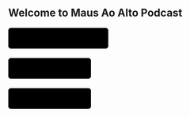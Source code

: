 ## Welcome to Maus Ao Alto Podcast

<!-- <button name="Subscribe on Spotify" onclick="http://www.google.com">Click me</button>
<button name="Subscribe on Spotify" onclick="http://www.google.com">Click me</button>
<button name="button" onclick="http://www.google.com">Click me</button> -->
<a target="_blank" href="YOUR APPLE PODCASTS URL" style="display: inline-block; background-color: #000000; background-image: url(https://mausaoalto.github.io/files/apple_podcasts.svg); background-repeat: no-repeat; border: 1px solid #000000; border-radius: 5px; margin: 0 5px 5px 0; text-indent: -9000px; background-position: 10px 7px; height: 40px; width: 200px;">Listen on Apple Podcasts (Soon)</a>

<a target="_blank" href="YOUR APPLE PODCASTS URL" style="display: inline-block; background-color: #000000; background-image: url(https://mausaoalto.github.io/files/google_podcasts.svg); background-repeat: no-repeat; border: 1px solid #000000; border-radius: 5px; margin: 0 5px 5px 0; text-indent: -9000px; background-position: 10px 7px; height: 40px; width: 165px;">Listen on Google Podcasts (Soon)</a>

<a target="_blank" href="https://open.spotify.com/show/7oyrE7fmdvEa21IsB84WWF" style="display: inline-block; background-color: #000000; background-image: url(https://mausaoalto.github.io/files/spotify.svg); background-repeat: no-repeat; border: 1px solid #000000; border-radius: 5px; margin: 0 5px 5px 0; text-indent: -9000px; background-position: 10px 7px; height: 40px; width: 165px;">Listen on Spotify</a>
